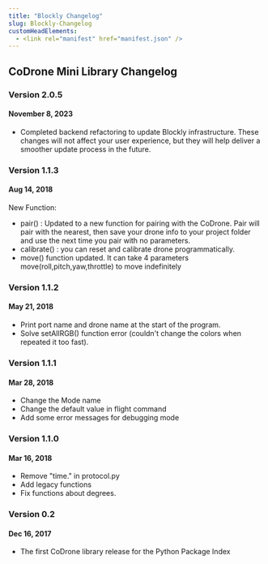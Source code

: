 ```yaml
---
title: "Blockly Changelog"
slug: Blockly-Changelog
customHeadElements:
  - <link rel="manifest" href="manifest.json" />
---
```


## CoDrone Mini Library Changelog

### Version 2.0.5
#### November 8, 2023

- Completed backend refactoring to update Blockly infrastructure. These changes will not affect your user experience, but they will help deliver a smoother update process in the future.

### Version 1.1.3
#### Aug 14, 2018

New Function:
- pair() : Updated to a new function for pairing with the CoDrone. Pair will pair with the nearest, then save your drone info to your project folder and use the next time you pair with no parameters.
- calibrate() : you can reset and calibrate drone programmatically.
- move() function updated. It can take 4 parameters move(roll,pitch,yaw,throttle) to move indefinitely

### Version 1.1.2
#### May 21, 2018

- Print port name and drone name at the start of the program.
- Solve setAllRGB() function error (couldn't change the colors when repeated it too fast).

### Version 1.1.1
#### Mar 28, 2018

- Change the Mode name
- Change the default value in flight command
- Add some error messages for debugging mode

### Version 1.1.0
#### Mar 16, 2018

- Remove "time." in protocol.py
- Add legacy functions
- Fix functions about degrees.

### Version 0.2
#### Dec 16, 2017

- The first CoDrone library release for the Python Package Index